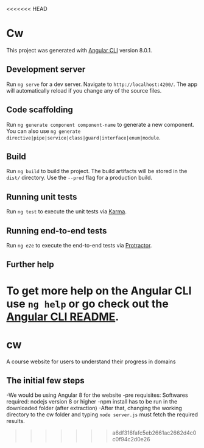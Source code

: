<<<<<<< HEAD
# Cw

This project was generated with [Angular CLI](https://github.com/angular/angular-cli) version 8.0.1.

## Development server

Run `ng serve` for a dev server. Navigate to `http://localhost:4200/`. The app will automatically reload if you change any of the source files.

## Code scaffolding

Run `ng generate component component-name` to generate a new component. You can also use `ng generate directive|pipe|service|class|guard|interface|enum|module`.

## Build

Run `ng build` to build the project. The build artifacts will be stored in the `dist/` directory. Use the `--prod` flag for a production build.

## Running unit tests

Run `ng test` to execute the unit tests via [Karma](https://karma-runner.github.io).

## Running end-to-end tests

Run `ng e2e` to execute the end-to-end tests via [Protractor](http://www.protractortest.org/).

## Further help

To get more help on the Angular CLI use `ng help` or go check out the [Angular CLI README](https://github.com/angular/angular-cli/blob/master/README.md).
=======
# cw
A course website for users to understand their progress in domains
 ## The initial few steps
 -We would be using Angular 8 for the website
 -pre requisites: Softwares required: nodejs version 8 or higher
 -npm install has to be run in the downloaded folder (after extraction)
 -After that, changing the working directory to the cw folder and typing `node server.js` must fetch the required results.
 
 
 
>>>>>>> a6df316fafc5eb2661ac2662d4c0c0f94c2d0e26
